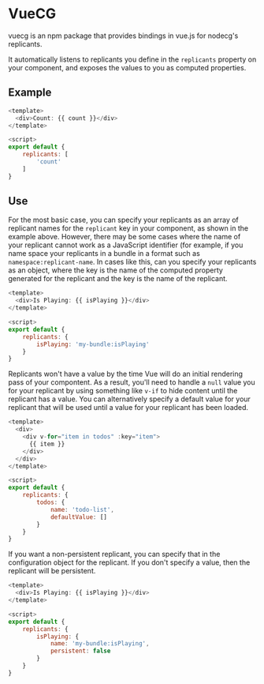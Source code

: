 # VueCG

vuecg is an npm package that provides bindings in vue.js for nodecg's replicants.

It automatically listens to replicants you define in the `replicants` property on your component, and exposes the values to you as computed properties.

## Example

```js
<template>
  <div>Count: {{ count }}</div>
</template>

<script>
export default {
    replicants: [
        'count'
    ]
}
```

## Use

For the most basic case, you can specify your replicants as an array of replicant names for the `replicant` key in your component, as shown in the example above. However, there may be some cases where the name of your replicant cannot work as a JavaScript identifier (for example, if you name space your replicants in a bundle in a format such as `namespace:replicant-name`. In cases like this, can you specify your replicants as an object, where the key is the name of the computed property generated for the replicant and the key is the name of the replicant.

```js
<template>
  <div>Is Playing: {{ isPlaying }}</div>
</template>

<script>
export default {
    replicants: {
        isPlaying: 'my-bundle:isPlaying'
    }
}
```

Replicants won't have a value by the time Vue will do an initial rendering pass of your compontent. As a result, you'll need to handle a `null` value you for your replicant by using something like `v-if` to hide content until the replicant has a value. You can alternatively specify a default value for your replicant that will be used until a value for your replicant has been loaded.

```js
<template>
  <div>
    <div v-for="item in todos" :key="item">
      {{ item }}
    </div>
  </div>
</template>

<script>
export default {
    replicants: {
        todos: {
            name: 'todo-list',
            defaultValue: []
        }
    }
}
```

If you want a non-persistent replicant, you can specify that in the configuration object for the replicant. If you don't specify a value, then the replicant will be persistent.

```js
<template>
  <div>Is Playing: {{ isPlaying }}</div>
</template>

<script>
export default {
    replicants: {
        isPlaying: {
            name: 'my-bundle:isPlaying',
            persistent: false
        }
    }
}
```

